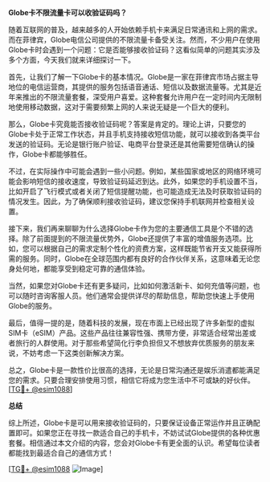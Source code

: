 **Globe卡不限流量卡可以收验证码吗？**

随着互联网的普及，越来越多的人开始依赖手机卡来满足日常通讯和上网的需求。而在菲律宾，Globe电信公司提供的不限流量卡备受关注。然而，不少用户在使用Globe卡时会遇到一个问题：它是否能够接收验证码？这看似简单的问题其实涉及多个方面，今天我们就来详细探讨一下。

首先，让我们了解一下Globe卡的基本情况。Globe是一家在菲律宾市场占据主导地位的电信运营商，其提供的服务包括语音通话、短信以及数据流量等。尤其是近年来推出的不限流量套餐，深受用户喜爱。这种套餐允许用户在一定时间内无限制地使用移动数据，这对于需要频繁上网的人来说无疑是一个巨大的便利。

那么，Globe卡究竟能否接收验证码呢？答案是肯定的。理论上讲，只要您的Globe卡处于正常工作状态，并且手机支持接收短信功能，就可以接收到各类平台发送的验证码。无论是银行账户验证、电商平台登录还是其他需要短信确认的操作，Globe卡都能够胜任。

不过，在实际操作中可能会遇到一些小问题。例如，某些国家或地区的网络环境可能会影响短信的接收速度，导致验证码延迟到达。此外，如果您的手机设置不当，比如开启了飞行模式或者关闭了短信提醒功能，也可能造成无法及时获取验证码的情况发生。因此，为了确保顺利接收验证码，建议您保持手机联网并检查相关设置。

接下来，我们再来聊聊为什么选择Globe卡作为您的主要通信工具是个不错的选择。除了前面提到的不限流量优势外，Globe还提供了丰富的增值服务选项。比如，您可以根据自己的需求定制个性化的资费方案，这样既能节省开支又能获得所需的服务。同时，Globe在全球范围内都有良好的合作伙伴关系，这意味着无论您身处何地，都能享受到稳定可靠的通信体验。

当然，如果您对Globe卡还有更多疑问，比如如何激活新卡、如何充值等问题，也可以随时咨询客服人员。他们通常会提供详尽的帮助信息，帮助您快速上手使用Globe的服务。

最后，值得一提的是，随着科技的发展，现在市面上已经出现了许多新型的虚拟SIM卡（eSIM）产品。这些产品往往兼容性强、携带方便，非常适合经常出差或者旅行的人群使用。对于那些希望简化行李负担但又不想放弃优质服务的朋友来说，不妨考虑一下这类创新解决方案。

总之，Globe卡是一款性价比很高的选择，无论是日常沟通还是娱乐消遣都能满足您的需求。只要合理安排使用习惯，相信它将成为您生活中不可或缺的好伙伴。[[TG💪+ @esim1088](https://t.me/s/esim1088)]

**总结**

综上所述，Globe卡是可以用来接收验证码的，只要保证设备正常运作并且正确配置即可。如果您正在寻找一款适合自己的手机卡，不妨试试Globe提供的各种优惠套餐。相信通过本文介绍的内容，您会对Globe卡有更全面的认识。希望每位读者都能找到最适合自己的通信方式！

[[TG💪+ @esim1088](https://t.me/s/esim1088) ![Image](https://i.postimg.cc/4NQfJmqS/Snipaste-2025-05-13-00-14-12.png)]